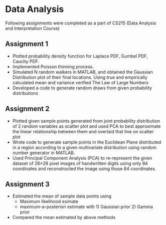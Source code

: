 # Data Analysis
Following assignments were completed as a part of CS215 (Data Analysis and Interpretation Course)

## Assignment 1
* Plotted probability density function for Laplace PDF, Gumbel PDF, Cauchy PDF.
* Implemented Poisson thinning process.
* Simulated N random walkers in MATLAB, and obtained the Gaussian Distribution plot of their final locations. Using true and empirically calculated mean and variance verified The Law of Large Numbers
* Developed a code to generate random draws from given probability distributions

## Assignment 2
* Plotted given sample points generated from joint probability distribution of 2 random variables as scatter plot and used PCA to best approximate the linear relationship between them and overlaid that line on scatter plot
* Wrote code to generate sample points in the Euclidean Plane distributed in a region according to a given multivariate distribution using random number generator in MATLAB.
* Used Principal Component Analysis (PCA) to re-represent the given dataset of 28×28 pixel images of handwritten digits using only 84 coordinates and reconstructed the image using those 84 coordinates.

## Assignment 3
* Estimated the mean of sample data points using 
    * Maximum likelihood esimate
    * maximum-a-posteriori estimate with 1) Gaussian prior 2) Gamma prior
* Compared the mean estimated by above methods

